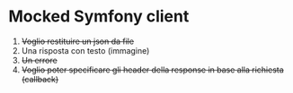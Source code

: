# Mocked Symfony client
1. ~~Voglio restituire un json da file~~
2. Una risposta con testo (immagine)
3. ~~Un errore~~
4. ~~Voglio poter specificare gli header della response in base alla richiesta (callback)~~